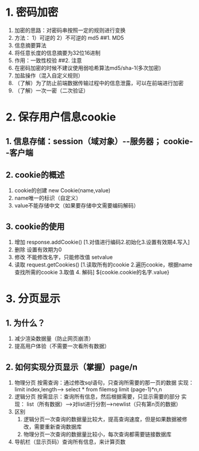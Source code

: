# 1. 密码加密
1. 加密的思路：对密码串按照一定的规则进行变换
2. 方法：
	1）可逆的
	2）不可逆的 md5
##1. MD5
1. 信息摘要算法
2. 将任意长度的信息摘要为32位16进制
3. 作用：一致性校验
##2. 注意
1. 在密码加密的时候不建议使用弱哈希算法md5/sha-1(多次加密)
2. 加盐操作（混入自定义规则）
3. （了解）为了防止前端数据传输过程中的信息泄露，可以在前端进行加密
4. （了解）一次一密（二次验证）

# 2. 保存用户信息cookie
## 1. 信息存储：session（域对象）--服务器； cookie--客户端
## 2. cookie的概述
1. cookie的创建 new Cookie(name,value)
2. name唯一的标识（自定义）
3. value不能存储中文（如果要存储中文需要编码解码）
## 3. cookie的使用
1. 增加 response.addCookie() [1.对值进行编码2.初始化3.设置有效期4.写入]
2. 删除 设置有效期为0
3. 修改 不能修改名字，只能修改值 setvalue
4. 读取 request.getCookies() [1.读取所有的cookie 2.遍历cookie，根据name查找所需的cookie 3.取值 4. 解码]
		${cookie.cookie的名字.value}
		
# 3. 分页显示
## 1. 为什么？
1. 减少渲染数据量（防止网页崩溃）
2. 提高用户体验（不需要一次看所有数据）
## 2. 如何实现分页显示（掌握）page/n
1. 物理分页
	按需查询：通过修改sql语句，只查询所需要的那一页的数据
	实现： limit index,length-->   select * from filemsg limit (page-1)*n,n
2. 逻辑分页
	按需显示：查询所有信息，然后根据需要，只显示需要的部分
	实现： list（所有数据）-->对list进行分割-->newlist（只有第n页的数据）
3. 区别
	1. 逻辑分页一次查询的数据量比较大，提高查询速度，但是如果数据被修改，需要重新查询数据库
	2. 物理分页一次查询的数据量比较小，每次查询都需要链接数据库
4. 导航栏（显示页码）查询所有信息，来计算页数